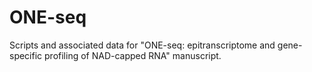 # ONE-seq

Scripts and associated data for "ONE-seq: epitranscriptome and gene-specific profiling of NAD-capped RNA" manuscript.
